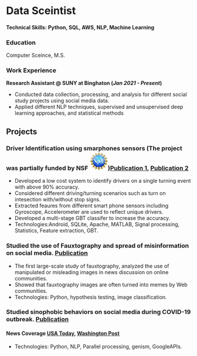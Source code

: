 # Data Sceintist

#### Technical Skills: Python, SQL, AWS, NLP, Machine Learning

### Education
Computer Sceince, M.S.

### Work Experience
**Research Assistant @ SUNY at Binghaton (_Jan 2021 - Present_)**
- Conducted data collection, processing, and analysis for different social study projects using social media data.
- Applied different NLP techniques, supervised and unsupervised deep learning approaches, and statistical methods

## Projects
### Driver Identification using smarphones sensors (The project was partially funded by NSF <img src="./assets/img/nsf.jpeg" width="50" />)[Publication 1](https://dl.acm.org/doi/abs/10.1145/3241539.3267769), [Publication 2](https://ieeexplore.ieee.org/abstract/document/9209713)

- Developed a low cost system to identify drivers on a single turning event with above 90% accuracy.
- Considered different driving/turning scenarios such as turn on intesection with/without stop signs.
- Extracted feaures from different smart phone sensors including Gyroscope, Accelerometer are used to reflect unique drivers.
- Developed a multi-stage GBT classifer to increase the accuracy.
- Technologies:Android, SQLite, Apache, MATLAB, Signal processing, Statistics, Feature extraction, GBT.
  
### Studied the use of Fauxtography and spread of misinformation on social media. [Publication](https://arxiv.org/pdf/2009.11792.pdf)

- The first large-scale study of fauxtography, analyzed the use of manipulated or misleading images in news discussion on online communities.
- Showed that fauxtography images are often turned into memes by Web communities.
- Technologies: Python, hypothesis testing, image classification.

### Studied sinophobic behaviors on social media during COVID-19 outbreak. [Publication](https://arxiv.org/pdf/2009.11792.pdf](https://ui.adsabs.harvard.edu/abs/2020arXiv200404046T/abstract)https://ui.adsabs.harvard.edu/abs/2020arXiv200404046T/abstract)
#### News Coverage [USA Today](https://www.usatoday.com/story/tech/2021/03/24/asian-american-hate-crimes-covid-harassment-atlanta-google-facebook-youtube/6973659002/), [Washington Post](https://www.washingtonpost.com/technology/2020/04/08/coronavirus-spreads-so-does-online-racism-targeting-asians-new-research-shows/)

- Technologies: Python, NLP, Parallel processing, genism, GoogleAPIs.
